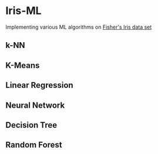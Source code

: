 # Iris-ML
Implementing various ML algorithms on [Fisher's Iris data set](https://en.wikipedia.org/wiki/Iris_flower_data_set)


## k-NN

## K-Means

## Linear Regression

## Neural Network

## Decision Tree

## Random Forest


